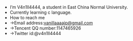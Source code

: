 - I’m V4n1ll4444, a student in East China Normal University. 
- Currently learning c language.
- How to reach me 
-   ->Email address:vanillaaaajp@gmail.com
-   ->Tencent QQ number:1147465926
-   ->Twitter id:@v4n1ll4444

<!---
V4n1ll4444/V4n1ll4444 is a ✨ special ✨ repository because its `README.md` (this file) appears on your GitHub profile.
You can click the Preview link to take a look at your changes.
--->
